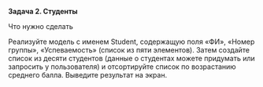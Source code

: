 **Задача 2. Студенты**

Что нужно сделать

Реализуйте модель с именем Student, содержащую поля «ФИ», «Номер группы», «Успеваемость» (список из пяти элементов). Затем создайте список из десяти студентов (данные о студентах можете придумать или запросить у пользователя) и отсортируйте список по возрастанию среднего балла. Выведите результат на экран.